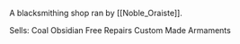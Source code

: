 A blacksmithing shop ran by [[Noble_Oraiste]]. 

Sells:
 Coal
 Obsidian
 Free Repairs
 Custom Made Armaments